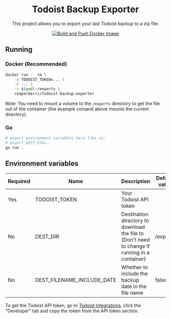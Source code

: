 <div align="center">

# Todoist Backup Exporter

This project allows you to export your last Todoist backup to a zip file.

[![Build and Push Docker Image](https://github.com/orellazri/todoist-backup-exporter/actions/workflows/release.yml/badge.svg)](https://github.com/orellazri/todoist-backup-exporter/actions/workflows/release.yml)

</div>

## Running

### Docker (Recommended)

```bash
docker run -- rm \
    -e TODOIST_TOKEN=... \
    -e ... \
    -v $(pwd):/exports \
    reaperberri/todoist-backup-exporter
```

Note: You need to mount a volume to the `/exports` directory to get the file out of the container (the example comand above mounts the current directory).

### Go

```bash
# export environment variables here like so:
# export DEST_DIR=...
go run .
```

## Environment variables

| Required | Name                       | Description                                                                                    | Default value |
| -------- | -------------------------- | ---------------------------------------------------------------------------------------------- | ------------- |
| Yes      | TODOIST_TOKEN              | Your Todoist API token                                                                         |               |
| No       | DEST_DIR                   | Destination directory to download the file to (Don't need to change if running in a container) | /exports      |
| No       | DEST_FILENAME_INCLUDE_DATE | Whether to include the backup date in the file name                                            | false         |

To get the Todoist API token, go to [Todoist Integrations](https://todoist.com/prefs/integrations), click the "Developer" tab and copy the token from the API token section.
